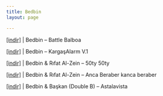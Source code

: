 ```yaml
---
title: Bedbin
layout: page

---
```

<a href="https://cloud.mail.ru/public/bff9494af777/Bedbin%20-%20Battle%20Bal%20Boa" target="_blank">[indir]</a>   |   Bedbin &#8211; Battle Balboa

<a href="https://cloud.mail.ru/public/3d5c06bbc992/Bedbin%20-%20KargasAlarm%20Vol.1" target="_blank">[indir]</a>   |   Bedbin &#8211; KargaşAlarm V.1

<a href="https://cloud.mail.ru/public/25bf2b435e09/Bedbin%20%26%20Rifat%20Al%20Zein%20-%2050Ty%2050Ty" target="_blank">[indir]</a>   |   Bedbin & Rıfat Al-Zein &#8211; 50ty 50ty

<a href="https://cloud.mail.ru/public/471a81e5c637/Bedbin%20%26%20R%C4%B1fat%20Al%20Zein%20-%20Anca%20Beraber%20Kanca%20Beraber" target="_blank">[indir]</a>   |   Bedbin & Rıfat Al-Zein &#8211; Anca Beraber kanca beraber

<a href="https://cloud.mail.ru/public/021c97df296a/Ba%C5%9Fkan%20%26%20Bedbin%20%5BDouble%20B%5D-%20Astalavista" target="_blank">[indir]</a>   |   Bedbin & Başkan (Double B) &#8211; Astalavista
